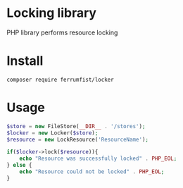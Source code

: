# Locking library

PHP library performs resource locking

# Install

```composer
composer require ferrumfist/locker
```

# Usage

```php
$store = new FileStore(__DIR__ . '/stores');
$locker = new Locker($store);
$resource = new LockResource('ResourceName');

if($locker->lock($resource)){
    echo "Resource was successfully locked" . PHP_EOL;
} else {
    echo "Resource could not be locked" . PHP_EOL;
}
```
